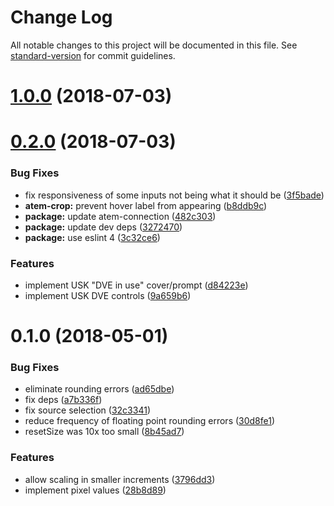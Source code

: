 # Change Log

All notable changes to this project will be documented in this file. See [standard-version](https://github.com/conventional-changelog/standard-version) for commit guidelines.

<a name="1.0.0"></a>
# [1.0.0](https://github.com/TipoftheHats/atem-compositor/compare/v0.2.0...v1.0.0) (2018-07-03)



<a name="0.2.0"></a>
# [0.2.0](https://github.com/TipoftheHats/atem-compositor/compare/v0.1.0...v0.2.0) (2018-07-03)


### Bug Fixes

* fix responsiveness of some inputs not being what it should be ([3f5bade](https://github.com/TipoftheHats/atem-compositor/commit/3f5bade))
* **atem-crop:** prevent hover label from appearing ([b8ddb9c](https://github.com/TipoftheHats/atem-compositor/commit/b8ddb9c))
* **package:** update atem-connection ([482c303](https://github.com/TipoftheHats/atem-compositor/commit/482c303))
* **package:** update dev deps ([3272470](https://github.com/TipoftheHats/atem-compositor/commit/3272470))
* **package:** use eslint 4 ([3c32ce6](https://github.com/TipoftheHats/atem-compositor/commit/3c32ce6))


### Features

* implement USK "DVE in use" cover/prompt ([d84223e](https://github.com/TipoftheHats/atem-compositor/commit/d84223e))
* implement USK DVE controls ([9a659b6](https://github.com/TipoftheHats/atem-compositor/commit/9a659b6))



<a name="0.1.0"></a>
# 0.1.0 (2018-05-01)


### Bug Fixes

* eliminate rounding errors ([ad65dbe](https://github.com/TipoftheHats/atem-controller/commit/ad65dbe))
* fix deps ([a7b336f](https://github.com/TipoftheHats/atem-controller/commit/a7b336f))
* fix source selection ([32c3341](https://github.com/TipoftheHats/atem-controller/commit/32c3341))
* reduce frequency of floating point rounding errors ([30d8fe1](https://github.com/TipoftheHats/atem-controller/commit/30d8fe1))
* resetSize was 10x too small ([8b45ad7](https://github.com/TipoftheHats/atem-controller/commit/8b45ad7))


### Features

* allow scaling in smaller increments ([3796dd3](https://github.com/TipoftheHats/atem-controller/commit/3796dd3))
* implement pixel values ([28b8d89](https://github.com/TipoftheHats/atem-controller/commit/28b8d89))
